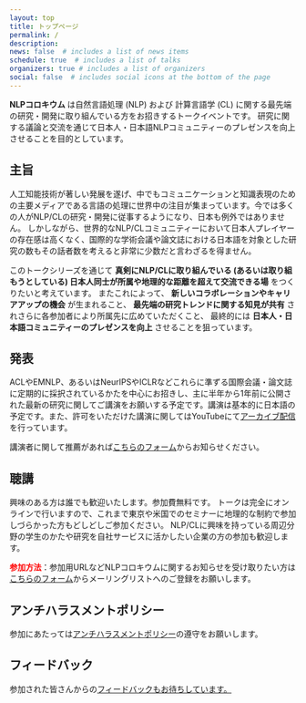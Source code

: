 ```yaml
---
layout: top
title: トップページ
permalink: /
description: 
news: false  # includes a list of news items
schedule: true  # includes a list of talks
organizers: true # includes a list of organizers
social: false  # includes social icons at the bottom of the page
---
```



**NLPコロキウム** は自然言語処理 (NLP) および 計算言語学 (CL) に関する最先端の研究・開発に取り組んでいる方をお招きするトークイベントです。
研究に関する議論と交流を通じて日本人・日本語NLPコミュニティーのプレゼンスを向上させることを目的としています。

## 主旨

人工知能技術が著しい発展を遂げ、中でもコミュニケーションと知識表現のための主要メディアである言語の処理に世界中の注目が集まっています。今では多くの人がNLP/CLの研究・開発に従事するようになり、日本も例外ではありません。
しかしながら、世界的なNLP/CLコミュニティーにおいて日本人プレイヤーの存在感は高くなく、国際的な学術会議や論文誌における日本語を対象とした研究の数もその話者数を考えると非常に少数だと言わざるを得ません。

このトークシリーズを通じて **真剣にNLP/CLに取り組んでいる (あるいは取り組もうとしている) 日本人同士が所属や地理的な距離を超えて交流できる場** をつくりたいと考えています。
またこれによって、
**新しいコラボレーションやキャリアアップの機会** が生まれること、
**最先端の研究トレンドに関する知見が共有** されさらに各参加者により所属先に広めていただくこと、
最終的には **日本人・日本語コミュニティーのプレゼンスを向上** させることを狙っています。

## 発表

ACLやEMNLP、あるいはNeurIPSやICLRなどこれらに準ずる国際会議・論文誌に定期的に採択されているかたを中心にお招きし、主に半年から1年前に公開された最新の研究に関してご講演をお願いする予定です。講演は基本的に日本語の予定です。また、許可をいただけた講演に関してはYouTubeにて[アーカイブ配信](https://www.youtube.com/channel/UCHMmZqchxs-kiBEEyoIUkNw)を行っています。

講演者に関して推薦があれば[こちらのフォーム](https://docs.google.com/forms/d/e/1FAIpQLSdlX-f9ybTi6DeXmd1HILInb1wovKeBxKSxZct8cqppCwBvfw/viewform?usp=sf_link)からお知らせください。

## 聴講

興味のある方は誰でも歓迎いたします。参加費無料です。
トークは完全にオンラインで行いますので、これまで東京や米国でのセミナーに地理的な制約で参加しづらかった方もどしどしご参加ください。
NLP/CLに興味を持っている周辺分野の学生のかたや研究を自社サービスに活かしたい企業の方の参加も歓迎します。

**<font color='red'>参加方法</font>**：参加用URLなどNLPコロキウムに関するお知らせを受け取りたい方は[こちらのフォーム](https://docs.google.com/forms/d/e/1FAIpQLSdoLi9-yUvNfQAP_a71HRIBhLsXjwOPhEV-QdJXRvKPyiU5dQ/viewform?usp=sf_link)からメーリングリストへのご登録をお願いします。

## アンチハラスメントポリシー

参加にあたっては[アンチハラスメントポリシー](/anti-harassment_policy/)の遵守をお願いします。

## フィードバック

参加された皆さんからの[フィードバックもお待ちしています。](https://docs.google.com/forms/d/e/1FAIpQLSe5XVK37sHc2ZPu6vIk3VEIjjtgplWqWze9yrMgnnDr6ooorw/viewform?usp=sf_link)
